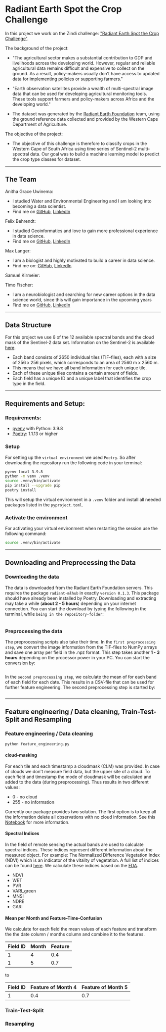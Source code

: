 # Radiant Earth Spot the Crop Challenge

In this project we work on the Zindi challenge: ["Radiant Earth Spot the Crop Challenge"](https://zindi.africa/competitions/radiant-earth-spot-the-crop-challenge/data).

The background of the project:

- "The agricultural sector makes a substantial contribution to GDP and livelihoods across the developing world. However, regular and reliable agricultural data remains difficult and expensive to collect on the ground. As a result, policy-makers usually don’t have access to updated data for implementing policies or supporting farmers." 

- "Earth observation satellites provide a wealth of multi-spectral image data that can be used for developing agricultural monitoring tools. These tools support farmers and policy-makers across Africa and the developing world."

- The dataset was generated by the [Radiant Earth Foundation](https://www.radiant.earth/) team, using the ground reference data collected and provided by the Western Cape Department of Agriculture.

The objective of the project:

- The objective of this challenge is therefore to classify crops in the Western Cape of South Africa using time series of Sentinel-2 multi-spectral data. Our goal was to build a machine learning model to predict the crop type classes for dataset. 

---
## The Team

Anitha Grace Uwinema: 
- I studied Water and Environmental Engineering and I am looking into becoming a data scientist.
- Find me on [GitHub](https://github.com/uwinema), [LinkedIn](https://www.linkedin.com/in/anitha-grace-uwinema-17b348240/)

Felix Behrendt:
- I studied Geoinformatics and love to gain more professional experience in data science.
- Find me on [GitHub](https://github.com/Fbehr-data), [LinkedIn](https://www.linkedin.com/in/felix-behrendt-3b4ba1237/)


Max Langer: 
- I am a biologist and highly motivated to build a career in data science.
- Find me on: [GitHub](https://github.com/langer-net), [LinkedIn](https://www.linkedin.com/in/max-langer-798903127/)

Samuel Kirmeier:

Timo Fischer:
- I am a neurobiologist and searching for new career options in the data science world, since this will gain importance in the upcoming years
- Find me on [GitHub](https://github.com/walterwhiteuhh), [LinkedIn](https://www.linkedin.com/in/drtimofischer/)

---
## Data Structure
For this project we use 6 of the 12 available spectral bands and the cloud mask of the Sentinel-2 data set. Information on the Sentinel-2 is available [here](https://de.wikipedia.org/wiki/Sentinel-2). 
- Each band consists of 2650 individual tiles (TIF-files), each with a size of 256 x 256 pixels, which corresponds to an area of 2560 m x 2560 m. 
- This means that we have all band information for each unique tile.
- Each of these unique tiles contains a certain amount of fields. 
- Each field has a unique ID and a unique label that identifies the crop type in the field. 

---
## Requirements and Setup:
### Requirements:

- [pyenv](https://github.com/pyenv/pyenv) with Python: 3.9.8
- [Poetry](https://python-poetry.org/): 1.1.13 or higher

### Setup

For setting up the `virtual environment` we used `Poetry`.
So after downloading the repository run the following code in your terminal:

```BASH
pyenv local 3.9.8
python -m venv .venv
source .venv/bin/activate
pip install --upgrade pip
poetry install
```

This will setup the virtual environment in a `.venv` folder and install all needed packages listed in the `pyproject.toml`. 

### Activate the environment

For activating your virtual environment when restarting the session use the following command:

```BASH
source .venv/bin/activate
```

---
## Downloading and Preprocessing the Data
### Downloading the data
The data is downloaded from the Radiant Earth Foundation servers. This requires the package `radiant-mlhub` in exactly `version 0.1.3`. This package should have already been installed by Poetry. Downloading and extracting may take a while (**about 2 - 5 hours**) depending on your internet connection.
You can start the download by typing the following in the terminal, while `being in the repository-folder`:

```BASH

```
### Preprocessing the data
The preprocessing scripts also take their time. In the `first preprocessing step`, we convert the image information from the TIF-files to NumPy arrays and save one array per field in the .npz format. This step takes another **1 - 3 hours** depending on the processor power in your PC. You can start the conversion by:

```BASH

```

In the `second preprocessing step`, we calculate the mean of for each band of each field for each date. This results in a CSV-file that can be used for further feature engineering. The second preprocessing step is started by:

```BASH

```

---
## Feature engineering / Data cleaning, Train-Test-Split and Resampling
### Feature engineering / Data cleaning


```BASH
python feature_engineering.py
```

#### **cloud-masking**
For each tile and each timestamp a cloudmask (CLM) was provided. In case of clouds we don't measure field data, but the upper site of a cloud. To each field and timestamp the mode of cloudmask will be calculated and added to the data (during preprocessing). Thus results in two different values:
</br> 
* 0 - no cloud 
* 255 - no information

Currently our package provides two solution. The first option is to keep all the information delete all observations with no cloud information. See this [Notebook](https://github.com/Fbehr-data/Radiant-Earth-Spot-Crop/blob/main/notebooks/feature_engineering_01_cloudmask.ipynb) for more information. <br> 
#### **Spectral Indices**
In the field of remote sensing the actual bands are used to calculate spectral indices. These indices represent different information about the measured object. For example: The Normalized Difference Vegetation Index (NDVI) which is an indicator of the vitality of vegetation. A full list of indices can be found [here](https://www.indexdatabase.de/db/is.php?sensor_id=96). We calculate these indices based on the [EDA](https://github.com/Fbehr-data/Radiant-Earth-Spot-Crop/blob/main/notebooks/EDA_spectral_indices.ipynb).
- NDVI
- WET
- PVR 
- VARI_green
- MNSI
- NDRE
- GARI<br>

#### **Mean per Month and Feature-Time-Confusion** 
We calculate for each field the mean values of each feature and transform the the date column / months column and combine it to the features.

|Field ID | Month      | Feature     |
|-------- | -----------| ----------- | 
|1        | 4          | 0.4         |
|1        | 5          | 0.7         |

to


|Field ID | Feature of Month 4  | Feature of Month 5 |
|-------- | -----------| ----------- | 
|1        | 0.4        | 0.7         |

### Train-Test-Split

### Resampling
